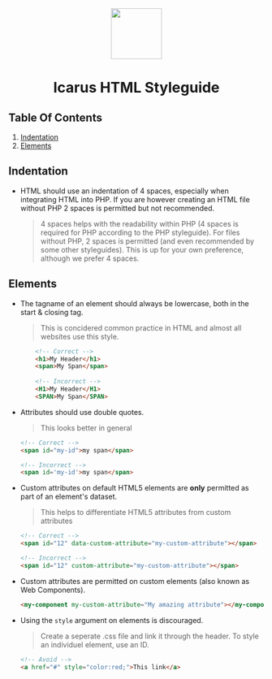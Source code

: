 <div align="center">
    <img src="http://icarusws.nl/js-content/resources/logo_geen_background.png" height="100px">
    <h1>Icarus HTML Styleguide</h1>
</div>

## Table Of Contents
1. [Indentation](#indentation)
2. [Elements](#elements)

## Indentation
- HTML should use an indentation of 4 spaces, especially when integrating HTML into PHP. If you are however creating an HTML file without PHP 2 spaces is permitted but not recommended.
    > 4 spaces helps with the readability within PHP (4 spaces is required for PHP according to the PHP styleguide).
    > For files without PHP, 2 spaces is permitted (and even recommended by some other styleguides). This is up for your own preference, although we prefer 4 spaces.

## Elements
- The tagname of an element should always be lowercase, both in the start & closing tag.
    > This is concidered common practice in HTML and almost all websites use this style.

    ```html
        <!-- Correct -->
        <h1>My Header</h1>
        <span>My Span</span>
        
        <!-- Incorrect -->
        <H1>My Header</H1>
        <SPAN>My Span</SPAN>
    ```
- Attributes should use double quotes.
    > This looks better in general

    ```html
    <!-- Correct -->
    <span id="my-id">my span</span>
    
    <!-- Incorrect -->
    <span id='my-id'>my span</span>
    ```
- Custom attributes on default HTML5 elements are **only** permitted as part of an element's dataset.
    > This helps to differentiate HTML5 attributes from custom attributes

    ```html
    <!-- Correct -->
    <span id="12" data-custom-attribute="my-custom-attribute"></span>
    
    <!-- Incorrect -->
    <span id="12" custom-attribute="my-custom-attribute"></span>
    ```
    
- Custom attributes are permitted on custom elements (also known as Web Components).
    ```html
    <my-component my-custom-attribute="My amazing attribute"></my-component>
    ```
- Using the `style` argument on elements is discouraged.
    > Create a seperate .css file and link it through the header. To style an individuel element, use an ID.

    ```html
    <!-- Avoid -->
    <a href="#" style="color:red;">This link</a>
    ```